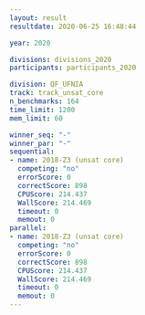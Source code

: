 ```yaml
---
layout: result
resultdate: 2020-06-25 16:48:44

year: 2020

divisions: divisions_2020
participants: participants_2020

division: QF_UFNIA
track: track_unsat_core
n_benchmarks: 164
time_limit: 1200
mem_limit: 60

winner_seq: "-"
winner_par: "-"
sequential:
- name: 2018-Z3 (unsat core)
  competing: "no"
  errorScore: 0
  correctScore: 898
  CPUScore: 214.437
  WallScore: 214.469
  timeout: 0
  memout: 0
parallel:
- name: 2018-Z3 (unsat core)
  competing: "no"
  errorScore: 0
  correctScore: 898
  CPUScore: 214.437
  WallScore: 214.469
  timeout: 0
  memout: 0
---
```

